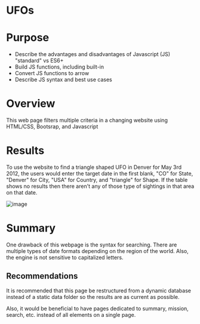 # UFOs

# Purpose
* Describe the advantages and disadvantages of Javascript (JS) "standard" vs ES6+
* Build JS functions, including built-in
* Convert JS functions to arrow
* Describe JS syntax and best use cases
# Overview
This web page filters multiple criteria in a changing website using HTML/CSS, Bootsrap, and Javascript

# Results

To use the website to find a triangle shaped UFO in Denver for May 3rd 2012, the users would enter the target date in the first blank, "CO" for State, "Denver" for City, "USA" for Country, and "triangle" for Shape. If the table shows no results then there aren't any of those type of sightings in that area on that date. 

![image](https://user-images.githubusercontent.com/91761393/165301081-756b42b0-a0ae-43f8-ba1e-08e16650356a.png)


# Summary 

One drawback of this webpage is the syntax for searching. There are multiple types of date formats depending on the region of the world. Also, the engine is not sensitive to capitalized letters. 

## Recommendations

It is recommended that this page be restructured from a dynamic database instead of a static data folder so the results are as current as possible.

Also, it would be beneficial to have pages dedicated to summary, mission, search, etc. instead of all elements on a single page. 
